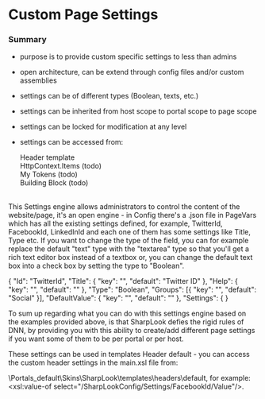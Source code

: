 # Custom Page Settings


### Summary

* purpose is to provide custom specific settings to less than admins

* open architecture, can be extend through config files and/or custom assemblies

* settings can be of different types (Boolean, texts, etc.)

* settings can be inherited from host scope to portal scope to page scope

* settings can be locked for modification at any level

* settings can be accessed from: 

    Header template
    <br />
    HttpContext.Items (todo)
    <br />
    My Tokens (todo)
    <br />
    Building Block (todo)
    
<br />
This Settings engine allows administrators to control the content of the website/page, it's an open engine - in Config there's a .json file in PageVars which has all the existing settings defined, for example, TwitterId, FacebookId, LinkedInId and each one of them has some settings like Title, Type etc. If you want to change the type of the field, you can for example replace the default "text" type with the "textarea" type so that you'll get a rich text editor box instead of a textbox or, you can change the default text box into a check box by setting the type to "Boolean". 

{
"Id": "TwitterId",
"Title": { "key": "", "default": "Twitter ID" },
"Help": { "key": "", "default": "" },
"Type": "Boolean",
"Groups": [{ "key": "", "default": "Social" }],
"DefaultValue": { "key": "", "default": "" },
"Settings": {
}

To sum up regarding what you can do with this settings engine based on the examples provided above, is that SharpLook defies the rigid rules of DNN, by providing you with this ability to create/add different page settings if you want some of them to be per portal or per host. 

These settings can be used in templates Header default - you can access the custom header settings in the main.xsl file from:

\Portals\_default\Skins\SharpLook\templates\headers\default, for example:
  <xsl:value-of select="/SharpLookConfig/Settings/FacebookId/Value"/>. 